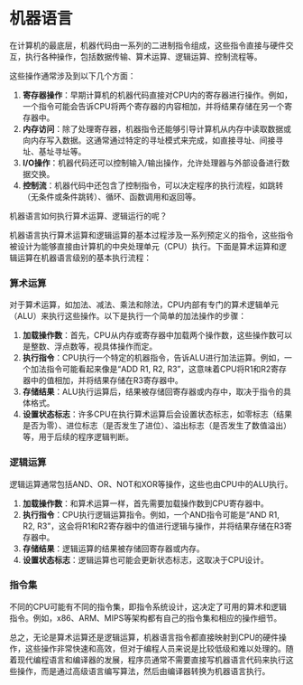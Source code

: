 # 机器语言

在计算机的最底层，机器代码由一系列的二进制指令组成，这些指令直接与硬件交互，执行各种操作，包括数据传输、算术运算、逻辑运算、控制流程等。

这些操作通常涉及到以下几个方面：

1. **寄存器操作**：早期计算机的机器代码直接对CPU内的寄存器进行操作。例如，一个指令可能会告诉CPU将两个寄存器的内容相加，并将结果存储在另一个寄存器中。
2. **内存访问**：除了处理寄存器，机器指令还能够引导计算机从内存中读取数据或向内存写入数据。这通常通过特定的寻址模式来完成，如直接寻址、间接寻址、基址寻址等。
3. **I/O操作**：机器代码还可以控制输入/输出操作，允许处理器与外部设备进行数据交换。
4. **控制流**：机器代码中还包含了控制指令，可以决定程序的执行流程，如跳转（无条件或条件跳转）、循环、函数调用和返回等。

机器语言如何执行算术运算、逻辑运行的呢？

机器语言执行算术运算和逻辑运算的基本过程涉及一系列预定义的指令，这些指令被设计为能够直接由计算机的中央处理单元（CPU）执行。下面是算术运算和逻辑运算在机器语言级别的基本执行流程：

### 算术运算

对于算术运算，如加法、减法、乘法和除法，CPU内部有专门的算术逻辑单元（ALU）来执行这些操作。以下是执行一个简单的加法操作的步骤：

1. **加载操作数**：首先，CPU从内存或寄存器中加载两个操作数，这些操作数可以是整数、浮点数等，视具体操作而定。
2. **执行指令**：CPU执行一个特定的机器指令，告诉ALU进行加法运算。例如，一个加法指令可能看起来像是“ADD R1, R2, R3”，这意味着CPU将R1和R2寄存器中的值相加，并将结果存储在R3寄存器中。
3. **存储结果**：ALU执行运算后，结果被存储回寄存器或内存中，取决于指令的具体格式。
4. **设置状态标志**：许多CPU在执行算术运算后会设置状态标志，如零标志（结果是否为零）、进位标志（是否发生了进位）、溢出标志（是否发生了数值溢出）等，用于后续的程序逻辑判断。

### 逻辑运算

逻辑运算通常包括AND、OR、NOT和XOR等操作，这些也由CPU中的ALU执行。

1. **加载操作数**：和算术运算一样，首先需要加载操作数到CPU寄存器中。
2. **执行指令**：CPU执行逻辑运算指令。例如，一个AND指令可能是“AND R1, R2, R3”，这会将R1和R2寄存器中的值进行逻辑与操作，并将结果存储在R3寄存器中。
3. **存储结果**：逻辑运算的结果被存储回寄存器或内存。
4. **设置状态标志**：逻辑运算也可能会更新状态标志，这取决于CPU设计。

### 指令集

不同的CPU可能有不同的指令集，即指令系统设计，这决定了可用的算术和逻辑指令。例如，x86、ARM、MIPS等架构都有自己的指令集和相应的操作细节。

总之，无论是算术运算还是逻辑运算，机器语言指令都直接映射到CPU的硬件操作，这些操作非常快速和高效，但对于编程人员来说是比较低级和难以处理的。随着现代编程语言和编译器的发展，程序员通常不需要直接写机器语言代码来执行这些操作，而是通过高级语言编写算法，然后由编译器转换为机器语言执行。
